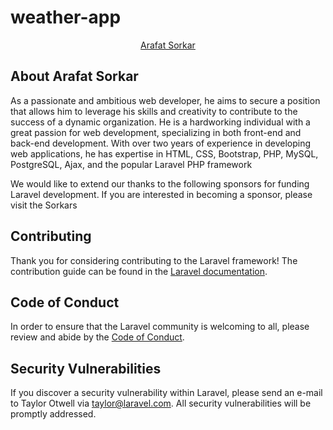 # weather-app

<p align="center"><a href="https://www.facebook.com/Arafatsorkar12345" target="_blank"> Arafat Sorkar</a></p>

 
</p>

## About Arafat Sorkar

As a passionate and ambitious web developer, he aims to secure a position that allows him to leverage his skills and creativity to contribute to the success of a dynamic organization. He is a hardworking individual with a great passion for web development, specializing in both front-end and back-end development. With over two years of experience in developing web applications, he has expertise in HTML, CSS, Bootstrap, PHP, MySQL, PostgreSQL, Ajax, and the popular Laravel PHP framework

 

We would like to extend our thanks to the following sponsors for funding Laravel development. If you are interested in becoming a sponsor, please visit the Sorkars
 

## Contributing

Thank you for considering contributing to the Laravel framework! The contribution guide can be found in the [Laravel documentation](https://laravel.com/docs/contributions).

## Code of Conduct

In order to ensure that the Laravel community is welcoming to all, please review and abide by the [Code of Conduct](https://laravel.com/docs/contributions#code-of-conduct).

## Security Vulnerabilities

If you discover a security vulnerability within Laravel, please send an e-mail to Taylor Otwell via [taylor@laravel.com](mailto:taylor@laravel.com). All security vulnerabilities will be promptly addressed.
